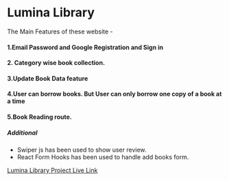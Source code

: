 # Lumina Library

The Main Features of these website -

#### 1.Email Password and Google Registration and Sign in

#### 2. Category wise book collection.

#### 3.Update Book Data feature

#### 4.User can borrow books. But User can only borrow one copy of a book at a time

#### 5.Book Reading route.

##### Additional

- Swiper js has been used to show user review.
- React Form Hooks has been used to handle add books form.

[Lumina Library Project Live Link](https://library-lumina-sn17.web.app/)
